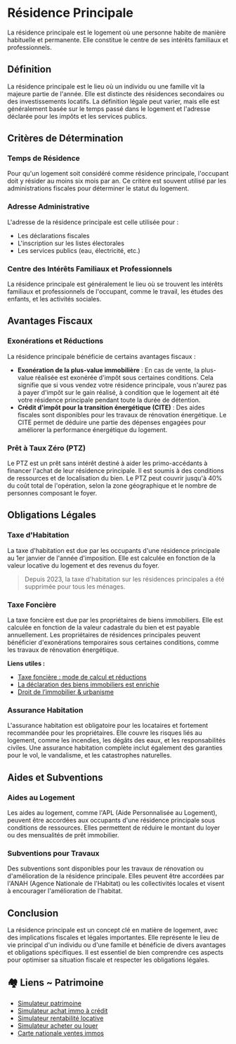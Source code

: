 # Résidence Principale

La résidence principale est le logement où une personne habite de manière habituelle et permanente. Elle constitue le centre de ses intérêts familiaux et professionnels.

## Définition

La résidence principale est le lieu où un individu ou une famille vit la majeure partie de l'année. Elle est distincte des résidences secondaires ou des investissements locatifs. La définition légale peut varier, mais elle est généralement basée sur le temps passé dans le logement et l'adresse déclarée pour les impôts et les services publics.

## Critères de Détermination

### Temps de Résidence

Pour qu'un logement soit considéré comme résidence principale, l'occupant doit y résider au moins six mois par an. Ce critère est souvent utilisé par les administrations fiscales pour déterminer le statut du logement.

### Adresse Administrative

L'adresse de la résidence principale est celle utilisée pour :
- Les déclarations fiscales
- L'inscription sur les listes électorales
- Les services publics (eau, électricité, etc.)

### Centre des Intérêts Familiaux et Professionnels

La résidence principale est généralement le lieu où se trouvent les intérêts familiaux et professionnels de l'occupant, comme le travail, les études des enfants, et les activités sociales.

## Avantages Fiscaux

### Exonérations et Réductions

La résidence principale bénéficie de certains avantages fiscaux :
- **Exonération de la plus-value immobilière** : En cas de vente, la plus-value réalisée est exonérée d'impôt sous certaines conditions. Cela signifie que si vous vendez votre résidence principale, vous n'aurez pas à payer d'impôt sur le gain réalisé, à condition que le logement ait été votre résidence principale pendant toute la durée de détention.
- **Crédit d'impôt pour la transition énergétique (CITE)** : Des aides fiscales sont disponibles pour les travaux de rénovation énergétique. Le CITE permet de déduire une partie des dépenses engagées pour améliorer la performance énergétique du logement.

### Prêt à Taux Zéro (PTZ)

Le PTZ est un prêt sans intérêt destiné à aider les primo-accédants à financer l'achat de leur résidence principale. Il est soumis à des conditions de ressources et de localisation du bien. Le PTZ peut couvrir jusqu'à 40% du coût total de l'opération, selon la zone géographique et le nombre de personnes composant le foyer.

## Obligations Légales

### Taxe d'Habitation

La taxe d'habitation est due par les occupants d'une résidence principale au 1er janvier de l'année d'imposition. Elle est calculée en fonction de la valeur locative du logement et des revenus du foyer.
> Depuis 2023, la taxe d'habitation sur les résidences principales a été supprimée pour tous les ménages.

### Taxe Foncière

La taxe foncière est due par les propriétaires de biens immobiliers. Elle est calculée en fonction de la valeur cadastrale du bien et est payable annuellement. Les propriétaires de résidences principales peuvent bénéficier d'exonérations temporaires sous certaines conditions, comme les travaux de rénovation énergétique.

**Liens utiles :**
- [Taxe foncière : mode de calcul et réductions](https://www.economie.gouv.fr/particuliers/taxe-fonciere-bati-calcul-reductions)
- [La déclaration des biens immobiliers est enrichie](https://www.quechoisir.org/actualite-impots-la-declaration-des-biens-immobiliers-est-enrichie-n149504/)
- [Droit de l’immobilier & urbanisme](https://www.village-notaires-patrimoine.com/-Droit-de-l-immobilier-urbanisme-)

### Assurance Habitation

L'assurance habitation est obligatoire pour les locataires et fortement recommandée pour les propriétaires. Elle couvre les risques liés au logement, comme les incendies, les dégâts des eaux, et les responsabilités civiles. Une assurance habitation complète inclut également des garanties pour le vol, le vandalisme, et les catastrophes naturelles.

## Aides et Subventions

### Aides au Logement

Les aides au logement, comme l'APL (Aide Personnalisée au Logement), peuvent être accordées aux occupants d'une résidence principale sous conditions de ressources. Elles permettent de réduire le montant du loyer ou des mensualités de prêt immobilier.

### Subventions pour Travaux

Des subventions sont disponibles pour les travaux de rénovation ou d'amélioration de la résidence principale. Elles peuvent être accordées par l'ANAH (Agence Nationale de l'Habitat) ou les collectivités locales et visent à encourager l'amélioration de l'habitat.

## Conclusion

La résidence principale est un concept clé en matière de logement, avec des implications fiscales et légales importantes. Elle représente le lieu de vie principal d'un individu ou d'une famille et bénéficie de divers avantages et obligations spécifiques. Il est essentiel de bien comprendre ces aspects pour optimiser sa situation fiscale et respecter les obligations légales.


## 🏘️ Liens ~ Patrimoine

- [Simulateur patrimoine](https://finary.com/tools/wealth-simulator)
- [Simulateur achat immo à crédit](https://www.meilleurtaux.com/credit-immobilier/simulation-de-pret-immobilier/calcul-des-mensualites.html)
- [Simulateur rentabilité locative](https://www.owwner.com/biens/outils/simulateur-de-rentabilite)
- [Simulateur acheter ou louer](https://data.meilleursagents.com/tools/breakeven)
- [Carte nationale ventes immos](https://immobilier.pappers.fr/?lat=46.6&lon=2.2&z=5)